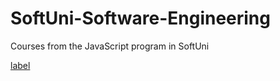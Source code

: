 # SoftUni-Software-Engineering
Courses from the JavaScript program in SoftUni

[label](https://www.google.com/url?sa%3Di%26url%3Dhttps%3A%2F%2Fdigital.softuni.bg%2F%26psig%3DAOvVaw3E6xmzF0ArfOT3a34BB9at%26ust%3D1677258903370000%26source%3Dimages%26cd%3Dvfe%26ved%3D0CBAQjRxqFwoTCNjuh7ySrP0CFQAAAAAdAAAAABAE)

